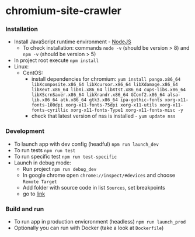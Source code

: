 # chromium-site-crawler

### Installation
* Install JavaScript runtime environment - [NodeJS](https://nodejs.org/en/download/)
    * To check installation: commands `node -v` (should be version > 8) and `npm -v` (should be version > 5)
* In project root execute `npm install`
* Linux:
    * CentOS:
        * install dependencies for chromium: `yum install pango.x86_64 libXcomposite.x86_64 libXcursor.x86_64 libXdamage.x86_64 libXext.x86_64 libXi.x86_64 libXtst.x86_64 cups-libs.x86_64 libXScrnSaver.x86_64 libXrandr.x86_64 GConf2.x86_64 alsa-lib.x86_64 atk.x86_64 gtk3.x86_64 ipa-gothic-fonts xorg-x11-fonts-100dpi xorg-x11-fonts-75dpi xorg-x11-utils xorg-x11-fonts-cyrillic xorg-x11-fonts-Type1 xorg-x11-fonts-misc -y`
        * check that latest version of nss is installed - `yum update nss`

### Development
* To launch app with dev config (headful) `npm run launch_dev`
* To run tests `npm run test`
* To run specific test `npm run test-specific`
* Launch in debug mode: 
    * Run project `npm run debug_dev`
    * In google chrome open `chrome://inspect/#devices` and choose `Remote Target`
    * Add folder with source code in list `Sources`, set breakpoints
    * go to [link](http://localhost:8080/stick)

### Build and run
* To run app in production envicronment (headless) `npm run launch_prod`
* Optionally you can run with Docker (take a  look at `Dockerfile`)
